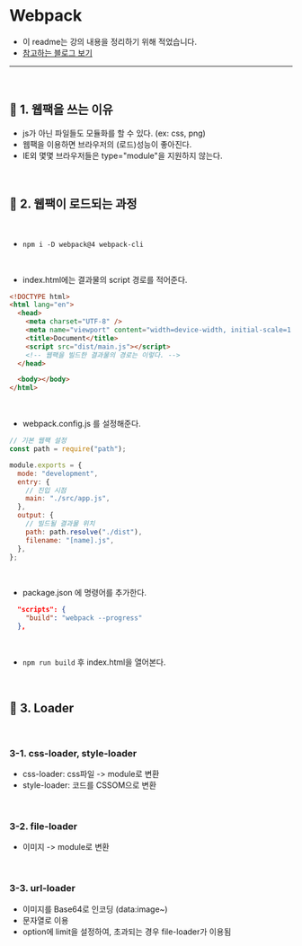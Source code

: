 # Webpack

- 이 readme는 강의 내용을 정리하기 위해 적었습니다.
- <a href="https://jeonghwan-kim.github.io/series/2019/12/10/frontend-dev-env-webpack-basic.html" target="_blank">참고하는 블로그 보기</a>

---

<br>

## 🎈 1. 웹팩을 쓰는 이유

- js가 아닌 파일들도 모듈화를 할 수 있다. (ex: css, png)
- 웹팩을 이용하면 브라우저의 (로드)성능이 좋아진다.
- IE외 몇몇 브라우저들은 type="module"을 지원하지 않는다.

<br>

## 🎈 2. 웹팩이 로드되는 과정

<br>

- `npm i -D webpack@4 webpack-cli`

<br>

- index.html에는 결과물의 script 경로를 적어준다.

```html
<!DOCTYPE html>
<html lang="en">
  <head>
    <meta charset="UTF-8" />
    <meta name="viewport" content="width=device-width, initial-scale=1.0" />
    <title>Document</title>
    <script src="dist/main.js"></script>
    <!-- 웹팩을 빌드한 결과물의 경로는 이렇다. -->
  </head>

  <body></body>
</html>
```

<br>

- webpack.config.js 를 설정해준다.

```js
// 기본 웹팩 설정
const path = require("path");

module.exports = {
  mode: "development",
  entry: {
    // 진입 시점
    main: "./src/app.js",
  },
  output: {
    // 빌드될 결과물 위치
    path: path.resolve("./dist"),
    filename: "[name].js",
  },
};
```

<br>

- package.json 에 명령어를 추가한다.

```json
  "scripts": {
    "build": "webpack --progress"
  },
```

<br>

- `npm run build` 후 index.html을 열어본다.

<br>

## 🎈 3. Loader

<br>

### 3-1. css-loader, style-loader

- css-loader: css파일 -> module로 변환
- style-loader: 코드를 CSSOM으로 변환

<br>

### 3-2. file-loader

- 이미지 -> module로 변환

<br>

### 3-3. url-loader

- 이미지를 Base64로 인코딩 (data:image~)
- 문자열로 이용
- option에 limit을 설정하여, 초과되는 경우 file-loader가 이용됨
